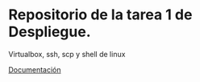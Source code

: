 # Repositorio de la tarea 1 de Despliegue.

Virtualbox, ssh, scp y shell de linux

[Documentación](tarea1.md)